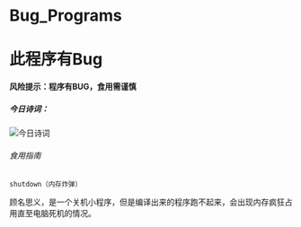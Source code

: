 # Bug_Programs
# 此程序有Bug
#### 风险提示：程序有BUG，食用需谨慎
##### 今日诗词：

![今日诗词](https://v2.jinrishici.com/one.svg)
<html>
<script src="https://sdk.jinrishici.com/v2/browser/jinrishici.js" charset="utf-8"></script>
<div id="poem_sentence"></div>
<div id="poem_info"></div>
<script type="text/javascript">
  jinrishici.load(function(result) {
    var sentence = document.querySelector("#poem_sentence")
    var info = document.querySelector("#poem_info")
    sentence.innerHTML = result.data.content
    info.innerHTML = '【' + result.data.origin.dynasty + '】' + result.data.origin.author + '《' + result.data.origin.title + '》'
  });
</script>
</html>

###### 食用指南
    shutdown（内存炸弹）
  顾名思义，是一个关机小程序，但是编译出来的程序跑不起来，会出现内存疯狂占用直至电脑死机的情况。
